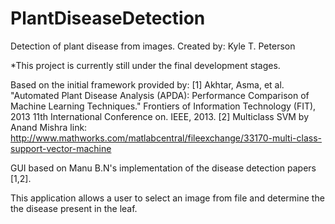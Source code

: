 # PlantDiseaseDetection
Detection of plant disease from images.
Created by: Kyle T. Peterson

*This project is currently still under the final development stages.

Based on the initial framework provided by: 
[1] Akhtar, Asma, et al. "Automated Plant Disease Analysis (APDA): Performance Comparison of Machine Learning Techniques." Frontiers of Information Technology (FIT), 2013 11th International Conference on. IEEE, 2013. 
[2] Multiclass SVM by Anand Mishra link: http://www.mathworks.com/matlabcentral/fileexchange/33170-multi-class-support-vector-machine 

GUI based on Manu B.N's implementation of the disease detection papers [1,2]. 

This application allows a user to select an image from file and determine the the disease present in the leaf. 
